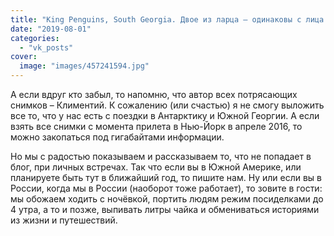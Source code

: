 ```yaml
---
title: "King Penguins, South Georgia. Двое из ларца – одинаковы с лица."
date: "2019-08-01"
categories: 
  - "vk_posts"
cover:
  image: "images/457241594.jpg"
---
```


А если вдруг кто забыл, то напомню, что автор всех потрясающих снимков – Климентий. К сожалению (или счастью) я не смогу выложить все то, что у нас есть с поездки в Антарктику и Южной Георгии. А если взять все снимки с момента прилета в Нью-Йорк в апреле 2016, то можно закопаться под гигабайтами информации.

<!--more-->

Но мы с радостью показываем и рассказываем то, что не попадает в блог, при личных встречах. Так что если вы в Южной Америке, или планируете быть тут в ближайший год, то пишите нам. Ну или если вы в России, когда мы в России (наоборот тоже работает), то зовите в гости: мы обожаем ходить с ночёвкой, портить людям режим посиделками до 4 утра, а то и позже, выпивать литры чайка и обмениваться историями из жизни и путешествий.
